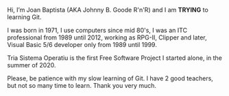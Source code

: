 Hi, I’m Joan Baptista (AKA Johnny B. Goode R'n'R) and I am <b>TRYING</b> to learning Git.

I was born in 1971, I use computers since mid 80's, I was an ITC professional from 1989 until 2012,
working as RPG-II, Clipper and later, Visual Basic 5/6 developer only from 1989 until 1999.

Tria Sistema Operatiu is the first Free Software Project I started alone, in the summer of 2020.

Please, be patience with my slow learning of Git. I have 2 good teachers, but not so many time to learn. Thank you very much.

<!---
JoanBaptista/JoanBaptista is a ✨ special ✨ repository because its `README.md` (this file) appears on your GitHub profile.
You can click the Preview link to take a look at your changes.
--->
